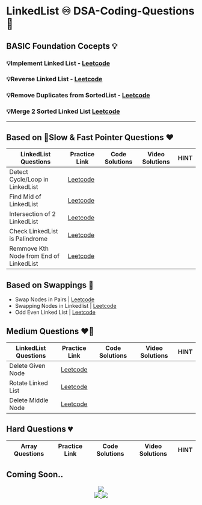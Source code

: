# LinkedList ♾️ DSA-Coding-Questions🚀

## BASIC Foundation Cocepts 💡
### 💡Implement Linked List - [Leetcode](https://leetcode.com/problems/design-linked-list/description/)
### 💡Reverse Linked List - [Leetcode](https://leetcode.com/problems/reverse-linked-list)
### 💡Remove Duplicates from SortedList - [Leetcode](https://leetcode.com/problems/remove-duplicates-from-sorted-list/description/)
### 💡Merge 2 Sorted Linked List [Leetcode](https://leetcode.com/problems/merge-two-sorted-lists/description/)


<hr>

## Based on 📍Slow & Fast Pointer Questions ❤️

| LinkedList Questions  | Practice Link | Code Solutions | Video Solutions | HINT
-|-|-|-|-
Detect Cycle/Loop in LinkedList| [Leetcode](https://leetcode.com/problems/linked-list-cycle) |
Find Mid of LinkedList | [Leetcode](https://leetcode.com/problems/middle-of-the-linked-list)
Intersection of 2 LinkedList | [Leetcode](https://leetcode.com/problems/intersection-of-two-linked-lists)
Check LinkedList is Palindrome | [Leetcode](https://leetcode.com/problems/palindrome-linked-list)
Remmove Kth Node from End of LinkedList | [Leetcode](https://leetcode.com/problems/remove-nth-node-from-end-of-list)

## Based on Swappings 🔁
- Swap Nodes in Pairs | [Leetcode](https://leetcode.com/problems/swap-nodes-in-pairs/description/)
- Swapping Nodes in Linkedlist | 
[Leetcode](https://leetcode.com/problems/swapping-nodes-in-a-linked-list)
- Odd Even Linked List | [Leetcode](https://leetcode.com/problems/odd-even-linked-list/description/)

## Medium Questions ❤️‍🔥
| LinkedList Questions  | Practice Link | Code Solutions | Video Solutions | HINT
| ------------- | :-------------: | :-------------: | :---------: |:---------: |
Delete Given Node | [Leetcode](https://leetcode.com/problems/delete-node-in-a-linked-list/description/)
Rotate Linked List | [Leetcode](https://leetcode.com/problems/rotate-list/description/)
Delete Middle Node | [Leetcode](https://leetcode.com/problems/delete-the-middle-node-of-a-linked-list)


## Hard Questions 💔
| Array Questions  | Practice Link | Code Solutions | Video Solutions | HINT
-|-|-|-|-
Coming Soon..
---

<div align="center">

<a href="#">
  <img src="https://dcbadge.vercel.app/api/server/YvBacAxu?theme=discord"  />
</a>

<br />

<a href="https://www.youtube.com/@CodingWallah-Family/streams">
  <img src="https://img.shields.io/youtube/channel/subscribers/UC7HdeXvGFw962sWv31mjEqA?label=Coding%20Wallah%20-%20family&logo=youtube&logoColor=ff0000&style=for-the-badge" />
</a>

<a href="https://www.youtube.com/@CodingWallahSir/videos">
  <img src="https://img.shields.io/youtube/channel/subscribers/UC2EF2l4DhSG3PVBXVyQhHfA?label=Coding%20Wallah%20Sir&logo=youtube&logoColor=f00&style=for-the-badge" />  
</a>

</div>

<!--

![Discord Server](https://dcbadge.vercel.app/api/server/YvBacAxu?theme=discord)

![Coding Wallah - Family](https://img.shields.io/youtube/channel/subscribers/UC7HdeXvGFw962sWv31mjEqA?label=Coding%20Wallah%20-%20family&logo=youtube&logoColor=ff0000&style=for-the-badge)

![Coding Wallah Sir](https://img.shields.io/youtube/channel/subscribers/UC2EF2l4DhSG3PVBXVyQhHfA?label=Coding%20Wallah%20Sir&logo=youtube&logoColor=f00&style=for-the-badge)

-->
